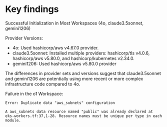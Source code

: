 # Key findings

Successful Initialization in Most Workspaces (4o, claude3.5sonnet, gemini1206)

Provider Versions:
- 4o: Used hashicorp/aws v4.67.0 provider.
- claude3.5sonnet: Installed multiple providers: hashicorp/tls v4.0.6, hashicorp/aws v5.80.0, and hashicorp/kubernetes v2.34.0.
- gemini1206: Used hashicorp/aws v5.80.0 provider

The differences in provider sets and versions suggest that claude3.5sonnet and gemini1206 are potentially using more recent or more complex infrastructure code compared to 4o.

Failure in the o1 Workspace:

```
Error: Duplicate data "aws_subnets" configuration

A aws_subnets data resource named "public" was already declared at eks-workers.tf:37,1-28. Resource names must be unique per type in each module.
```
